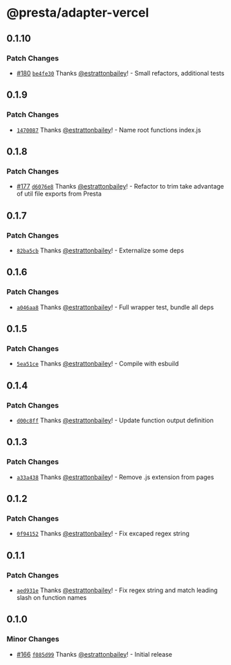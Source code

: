 # @presta/adapter-vercel

## 0.1.10

### Patch Changes

- [#180](https://github.com/sure-thing/presta/pull/180) [`be4fe30`](https://github.com/sure-thing/presta/commit/be4fe30b0f7c8438e5d6e211553b90dc7072ad3f) Thanks [@estrattonbailey](https://github.com/estrattonbailey)! - Small refactors, additional tests

## 0.1.9

### Patch Changes

- [`1470087`](https://github.com/sure-thing/presta/commit/14700873ac5b0275aaf4026dd3ae0fcc3b91ce32) Thanks [@estrattonbailey](https://github.com/estrattonbailey)! - Name root functions index.js

## 0.1.8

### Patch Changes

- [#177](https://github.com/sure-thing/presta/pull/177) [`d6076e8`](https://github.com/sure-thing/presta/commit/d6076e877f37eb2b56a41366adcd9372f974ac02) Thanks [@estrattonbailey](https://github.com/estrattonbailey)! - Refactor to trim take advantage of util file exports from Presta

## 0.1.7

### Patch Changes

- [`82ba5cb`](https://github.com/sure-thing/presta/commit/82ba5cbbf43c3b52b5a222893be7a34db2fc8181) Thanks [@estrattonbailey](https://github.com/estrattonbailey)! - Externalize some deps

## 0.1.6

### Patch Changes

- [`a046aa8`](https://github.com/sure-thing/presta/commit/a046aa8adcd483771d508a4e9a30a26ee0a2fa74) Thanks [@estrattonbailey](https://github.com/estrattonbailey)! - Full wrapper test, bundle all deps

## 0.1.5

### Patch Changes

- [`5ea51ce`](https://github.com/sure-thing/presta/commit/5ea51ce7f2b64334ade17404797e22cc53633365) Thanks [@estrattonbailey](https://github.com/estrattonbailey)! - Compile with esbuild

## 0.1.4

### Patch Changes

- [`d00c8ff`](https://github.com/sure-thing/presta/commit/d00c8ff70f48433727d09bb3dd7bb496f8b915ff) Thanks [@estrattonbailey](https://github.com/estrattonbailey)! - Update function output definition

## 0.1.3

### Patch Changes

- [`a33a438`](https://github.com/sure-thing/presta/commit/a33a438255724c292327cf10b782a73ba22960a2) Thanks [@estrattonbailey](https://github.com/estrattonbailey)! - Remove .js extension from pages

## 0.1.2

### Patch Changes

- [`0f94152`](https://github.com/sure-thing/presta/commit/0f9415250493ce26ba85f5c736ce0962c3129c56) Thanks [@estrattonbailey](https://github.com/estrattonbailey)! - Fix excaped regex string

## 0.1.1

### Patch Changes

- [`aed931e`](https://github.com/sure-thing/presta/commit/aed931e20ba4c98a8f7c99663238e4680b5ed7fd) Thanks [@estrattonbailey](https://github.com/estrattonbailey)! - Fix regex string and match leading slash on function names

## 0.1.0

### Minor Changes

- [#166](https://github.com/sure-thing/presta/pull/166) [`f085d99`](https://github.com/sure-thing/presta/commit/f085d99c4b5b119fad102ee0513a9868b259e19d) Thanks [@estrattonbailey](https://github.com/estrattonbailey)! - Initial release
